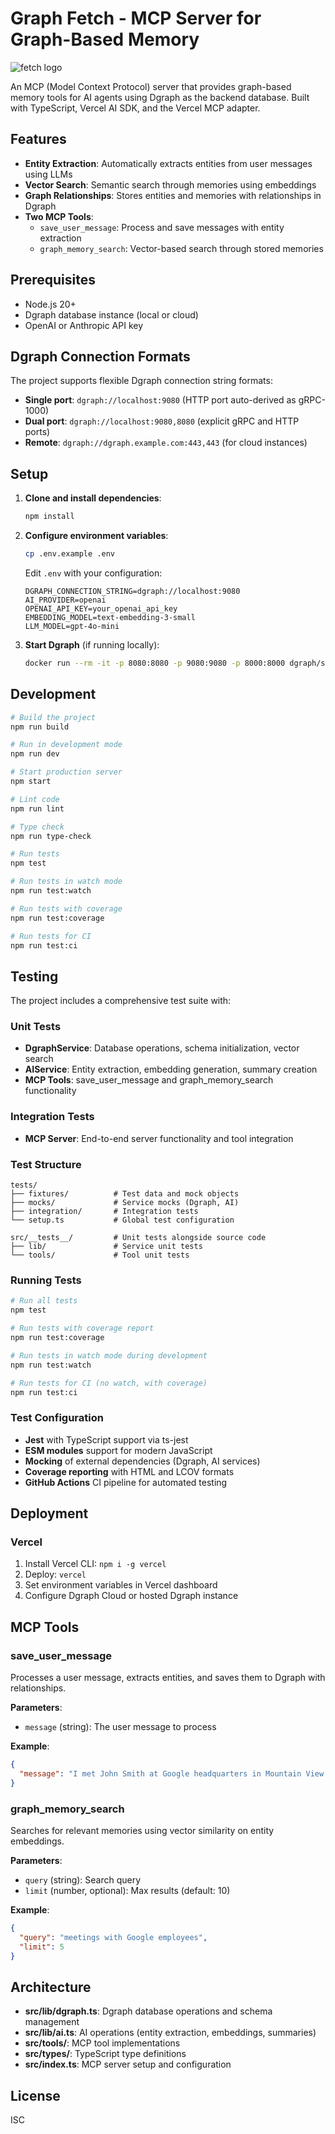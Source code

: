 # Graph Fetch - MCP Server for Graph-Based Memory

![fetch logo](img/fetch.png)

An MCP (Model Context Protocol) server that provides graph-based memory tools for AI agents using Dgraph as the backend database. Built with TypeScript, Vercel AI SDK, and the Vercel MCP adapter.

## Features

- **Entity Extraction**: Automatically extracts entities from user messages using LLMs
- **Vector Search**: Semantic search through memories using embeddings
- **Graph Relationships**: Stores entities and memories with relationships in Dgraph
- **Two MCP Tools**:
  - `save_user_message`: Process and save messages with entity extraction
  - `graph_memory_search`: Vector-based search through stored memories

## Prerequisites

- Node.js 20+
- Dgraph database instance (local or cloud)
- OpenAI or Anthropic API key

## Dgraph Connection Formats

The project supports flexible Dgraph connection string formats:

- **Single port**: `dgraph://localhost:9080` (HTTP port auto-derived as gRPC-1000)
- **Dual port**: `dgraph://localhost:9080,8080` (explicit gRPC and HTTP ports)
- **Remote**: `dgraph://dgraph.example.com:443,443` (for cloud instances)

## Setup

1. **Clone and install dependencies**:
   ```bash
   npm install
   ```

2. **Configure environment variables**:
   ```bash
   cp .env.example .env
   ```
   
   Edit `.env` with your configuration:
   ```env
   DGRAPH_CONNECTION_STRING=dgraph://localhost:9080
   AI_PROVIDER=openai
   OPENAI_API_KEY=your_openai_api_key
   EMBEDDING_MODEL=text-embedding-3-small
   LLM_MODEL=gpt-4o-mini
   ```

3. **Start Dgraph** (if running locally):
   ```bash
   docker run --rm -it -p 8080:8080 -p 9080:9080 -p 8000:8000 dgraph/standalone:latest
   ```

## Development

```bash
# Build the project
npm run build

# Run in development mode
npm run dev

# Start production server
npm start

# Lint code
npm run lint

# Type check
npm run type-check

# Run tests
npm test

# Run tests in watch mode
npm run test:watch

# Run tests with coverage
npm run test:coverage

# Run tests for CI
npm run test:ci
```

## Testing

The project includes a comprehensive test suite with:

### Unit Tests
- **DgraphService**: Database operations, schema initialization, vector search
- **AIService**: Entity extraction, embedding generation, summary creation  
- **MCP Tools**: save_user_message and graph_memory_search functionality

### Integration Tests
- **MCP Server**: End-to-end server functionality and tool integration

### Test Structure
```
tests/
├── fixtures/          # Test data and mock objects
├── mocks/             # Service mocks (Dgraph, AI)
├── integration/       # Integration tests
└── setup.ts           # Global test configuration

src/__tests__/         # Unit tests alongside source code
├── lib/               # Service unit tests
└── tools/             # Tool unit tests
```

### Running Tests
```bash
# Run all tests
npm test

# Run tests with coverage report
npm run test:coverage

# Run tests in watch mode during development
npm run test:watch

# Run tests for CI (no watch, with coverage)
npm run test:ci
```

### Test Configuration
- **Jest** with TypeScript support via ts-jest
- **ESM modules** support for modern JavaScript
- **Mocking** of external dependencies (Dgraph, AI services)
- **Coverage reporting** with HTML and LCOV formats
- **GitHub Actions** CI pipeline for automated testing

## Deployment

### Vercel

1. Install Vercel CLI: `npm i -g vercel`
2. Deploy: `vercel`
3. Set environment variables in Vercel dashboard
4. Configure Dgraph Cloud or hosted Dgraph instance

## MCP Tools

### save_user_message

Processes a user message, extracts entities, and saves them to Dgraph with relationships.

**Parameters**:
- `message` (string): The user message to process

**Example**:
```json
{
  "message": "I met John Smith at Google headquarters in Mountain View yesterday."
}
```

### graph_memory_search

Searches for relevant memories using vector similarity on entity embeddings.

**Parameters**:
- `query` (string): Search query
- `limit` (number, optional): Max results (default: 10)

**Example**:
```json
{
  "query": "meetings with Google employees",
  "limit": 5
}
```

## Architecture

- **src/lib/dgraph.ts**: Dgraph database operations and schema management
- **src/lib/ai.ts**: AI operations (entity extraction, embeddings, summaries)
- **src/tools/**: MCP tool implementations
- **src/types/**: TypeScript type definitions
- **src/index.ts**: MCP server setup and configuration

## License

ISC